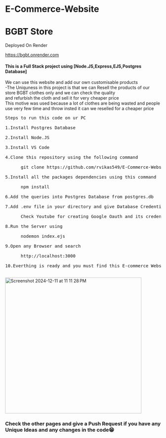 # E-Commerce-Website
<h1>BGBT Store</h1> <p>Deployed On Render</p><a href="https://bgbt.onrender.com">https://bgbt.onrender.com</a>
<h4>This is a Full Stack project using [Node.JS,Express,EJS,Postgres Database]</h4>

We can use this website and add our own customisable products<br>
-The Uniquness in this project is that we can Resell the products of our store BGBT clothes only and we can check the quality <br>
  and refurbish the cloth and sell it for very cheaper price<br>
  This motive was used because a lot of clothes are being wasted and people use very few time and throw insted it can we reselled for a cheaper price<br>
<pre>
Steps to run this code on ur PC<br>
1.Install Postgres Database<br>
2.Install Node.JS<br>
3.Install VS Code <br>
4.Clone this repository using the following command <br>
      git clone https://github.com/rvikas549/E-Commerce-Website.git<br>
5.Install all the packages dependencies using this command<br>
      npm install<br>
6.Add the queries into Postgres Database from postgres.db<br>
7.Add .env file in your directory and give Database Credentials and also Google client id , client secret , session secret <br>
      Check Youtube for creating Google Oauth and its credentials<br>
8.Run the Server using<br>
      nodemon index.ejs<br>
9.Open any Browser and search <br>
      http://localhost:3000<br>
10.Everthing is ready and you must find this E-commerce Website <br>
</pre>
<img width="441" alt="Screenshot 2024-12-11 at 11 11 28 PM" src="https://github.com/user-attachments/assets/9f457973-54c9-4217-adbf-e65b2eabc9f1" />

<h3>Check the other pages and give a Push Request if you have any Unique Ideas and any changes in the code😁</h3>





